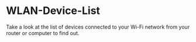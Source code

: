 # WLAN-Device-List
Take a look at the list of devices connected to your Wi-Fi network from your router or computer to find out.
